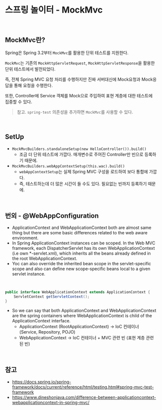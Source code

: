 # 스프링 놀이터 - MockMvc

<br>

## MockMvc란?
Spring은 Spring 3.2부터 `MockMvc`를 활용한 단위 테스트를 지원한다.

`MockMvc`는 기존의 `MockHttpServletRequest`, `MockHttpServletResponse`을 활용한 단위 테스트에서 발전되었다.

즉, 전체 Spring MVC 요청 처리를 수행하지만 진짜 서버대신에 Mock요청과 Mock응답을 통해 요청을 수행한다.

또한, Controller에 Service 객체를 Mock으로 주입하여 표현 계층에 대한 테스트에 집중할 수 있다.

> 참고. `spring-test` 의존성을 추가하면 `MockMvc`를 사용할 수 있다.

<br>

## SetUp
* `MockMvcBuilders.standaloneSetup(new HelloController()).build()`
    * 조금 더 단위 테스트에 가깝다. 매개변수로 주어진 Controller만 빈으로 등록하기 때문에.
* `MockMvcBuilders.webAppContextSetup(this.wac).build()`
    * `webAppContextSetup`는 실제 Spring MVC 구성을 로드하여 보다 통합에 가깝다.
    * 즉, 테스트하는데 더 많은 시간이 들 수도 있다. 필요없는 빈까지 등록하기 때문에.

<br>

## 번외 - @WebAppConfiguration
* ApplicationContext and WebApplicationContext both are almost same thing but there are some basic differences related to the web aware environment.
* In Spring ApplicationContext instances can be scoped. In the Web MVC framework, each DispatcherServlet has its own WebApplicationContext (i.e own *-servlet.xml), which inherits all the beans already defined in the root WebApplicationContext.
* Yoc can also override the inherited bean scope in the servlet-specific scope and also can define new scope-specific beans local to a given servlet instance.

<br>

```java
public interface WebApplicationContext extends ApplicationContext {
    ServletContext getServletContext();
}
```
* So we can say that both ApplicationContext and WebApplicationContext are the spring containers where WebApplicationContext is child of the ApplicationContext interface.
    * ApplicationContext (RootApplicationContext) -> IoC 컨테이너 (Service, Repository, POJO)
    * WebApplicationContext -> IoC 컨테이너 + MVC 관련 빈 (표현 계층 관련된 빈)

<br>

## 참고
* https://docs.spring.io/spring-framework/docs/current/reference/html/testing.html#spring-mvc-test-framework
* https://www.dineshonjava.com/difference-between-applicationcontext-webapplicationcontext-in-spring-mvc/
